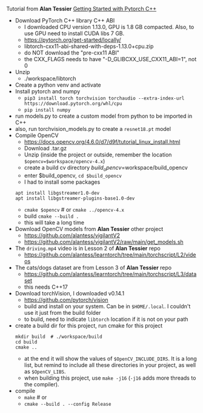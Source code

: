 
Tutorial from **Alan Tessier** [Getting Started with Pytorch C++](https://www.youtube.com/watch?v=IOv9X5q9lf0&list=PLZAGo22la5t4UWx37MQDpXPFX3rTOGO3k)

- Download PyTorch C++ library C++ ABI
    - I downloaded CPU version 1.13.0, GPU is 1.8 GB compacted. Also, to use GPU need to install CUDA libs 7 GB.
    - https://pytorch.org/get-started/locally/
    - libtorch-cxx11-abi-shared-with-deps-1.13.0+cpu.zip
    - do NOT download the "pre-cxx11 ABI"
    - the CXX_FLAGS needs to have "-D_GLIBCXX_USE_CXX11_ABI=1", not 0
- Unzip
    - ./workspace/libtorch
- Create a python venv and activate
- Install pytorch and numpy
    - `pip3 install torch torchvision torchaudio --extra-index-url https://download.pytorch.org/whl/cpu`
    - `pip install numpy`
- run models.py to create a custom model from python to be imported in C++
- also, run torchvision_models.py to create a `resnet18.pt` model
- Compile OpenCV
    - https://docs.opencv.org/4.6.0/d7/d9f/tutorial_linux_install.html
    - Download .tar.gz
    - Unzip (inside the project or outside, remember the location `$opencv=$workspace/opencv-4.x`)
    - create a build cv directory $build_opencv=$workspace/build_opencv
    - enter $build_opencv, `cd $build_opencv`
    - I had to install some packages
    ```shell
    apt install libgstreamer1.0-dev
    apt install libgstreamer-plugins-base1.0-dev
    ```
    - `cmake $opencv` # or `cmake ../opencv-4.x`
    - build `cmake --build .`
    - this will take a long time
- Download OpenCV models from **Alan Tessier** other project
    - https://github.com/alantess/vigilantV2
    - https://github.com/alantess/vigilantV2/raw/main/get_models.sh
- The `driving.mp4` video is in Lesson 2 of **Alan Tessier** repo
    - https://github.com/alantess/learntorch/tree/main/torchscript/L2/videos
- The cats/dogs dataset are from Lesson 3 of **Alan Tessier** repo
    - https://github.com/alantess/learntorch/tree/main/torchscript/L3/dataset
    - this needs C++17
- Download torchVision, I downloaded v0.14.1
    - https://github.com/pytorch/vision
    - build and install on your system. Can be in `$HOME/.local`. I couldn't use it just from the build folder
    - to build, need to indicate `libtorch` location if it is not on your path
- create a build dir for this project, run cmake for this project
    ```shell
    mkdir build  # ./workspace/build
    cd build
    cmake ..
    ```
    - at the end it will show the values of `$OpenCV_INCLUDE_DIRS`. It is a long list, but remind to include all these directories in your project, as well as `$OpenCV_LIBS`.
    - when building this project, use `make -j16` (`-j16` adds more threads to the compiler).
- compile
    - `make` # or
    - `cmake --build . --config Release`
